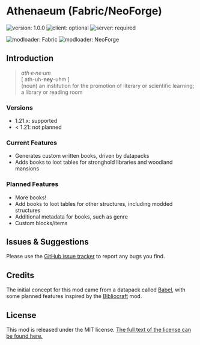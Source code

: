 # Athenaeum (Fabric/NeoForge)

![version: 1.0.0](https://img.shields.io/badge/version-1.0.0-blueviolet?style=flat-square) ![client: optional](https://img.shields.io/badge/client-optional-4caf50?style=flat-square) ![server: required](https://img.shields.io/badge/server-required-4caf50?style=flat-square)

![modloader: Fabric](https://img.shields.io/badge/modloader-Fabric-1976d2?style=flat-square) ![modloader: NeoForge](https://img.shields.io/badge/modloader-NeoForge-1976d2?style=flat-square)

## Introduction

> _ath·e·ne·um_<br />
> \[ ath-uh-**ney**-uhm \]<br />
> (noun) an institution for the promotion of literary or scientific learning; a library or reading room

### Versions

* 1.21.x: supported
* < 1.21: not planned

### Current Features

* Generates custom written books, driven by datapacks
* Adds books to loot tables for stronghold libraries and woodland mansions

### Planned Features

* More books!
* Add books to loot tables for other structures, including modded structures
* Additional metadata for books, such as genre
* Custom blocks/items

## Issues & Suggestions

Please use the [GitHub issue tracker](https://github.com/chimericdream/athenaeum-mod/issues) to report any bugs you
find.

## Credits

The initial concept for this mod came from a datapack called [Babel](https://github.com/JiFish/babel), with some planned
features inspired by the [Bibliocraft](https://www.bibliocraftmod.com/wiki/) mod.

## License

This mod is released under the MIT
license. [The full text of the license can be found here.](https://github.com/chimericdream/athenaeum-mod/blob/main/LICENSE)
